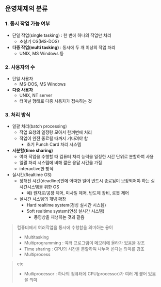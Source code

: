 ## 운영체제의 분류

### 1. 동시 작업 가능 여부

* 단일 작업(single tasking) : 한 번에 하나의 작업만 처리
  * 초창기 OS(MS-DOS)
* **다중 작업(multi tasking)** : 동시에 두 개 이상의 작업 처리
  * UNIX, MS Windows 등

### 2. 사용자의 수

* 단일 사용자
  * MS-DOS, MS Windows
* **다중 사용자**
  * UNIX, NT server
  * 터미널 형태로 다중 사용자가 접속하는 것

### 3. 처리 방식

* 일괄 처리(batch processing)
  * 작업 요청의 일정량 모아서 한꺼번에 처리
  * 작업이 완전 종료될 때까지 기다려야 함
    * 초기 Punch Card 처리 시스템
* **시분할(time sharing)** 
  * 여러 작업을 수행할 때 컴퓨터 처리 능력을 일정한 시간 단위로 분할하여 사용
  * 일괄 처리 시스템에 비해 짧은 응답 시간을 가짐
  * interactive한 방식
* 실시간(Realtime OS)
  * 정해진 시간(deadline)안에 어떠한 일이 반드시 종료됨이 보장되어야 하는 실시간시스템을 위한  OS
    * 예) 원자로/공장 제어, 미사일 제어, 반도체 장비, 로봇 제어
  * 실시간 시스템의 개념 확장
    * Hard realtime system(경성 실시간 시스템)
    * Soft realtime system(연성 실시간 시스템)
      * 동영상을 재생하는 것과 같음

> 컴퓨터에서 여러작업을 동시에 수행함을 의미하는 용어
>
> * Multitasking
> * Multiprogramming : 여러 프로그램이 메모리에 올라가 있음을 강조
> * Time sharing : CPU의 시간을 분할하여 나누어 쓴다는 의미를 강조
> * Multiprocess

> etc
>
> * Mutliprocessor : 하나의 컴퓨터에 CPU(processor)가 여러 개 붙어 있음을 의미

